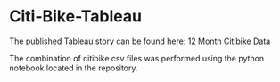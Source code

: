 # Citi-Bike-Tableau

The published Tableau story can be found here:
[12 Month Citibike Data](https://public.tableau.com/profile/jacob.kreitler#!/vizhome/Rolling12MonthCitiBikeData/12MonthCitibikeStory?publish=yes)

The combination of citibike csv files was performed using the python notebook located in the repository.
